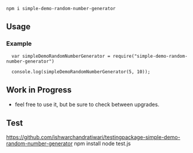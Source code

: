 



```
npm i simple-demo-random-number-generator
```


## Usage
### Example
```
  var simpleDemoRandomNumberGenerator = require("simple-demo-random-number-generator")

  console.log(simpleDemoRandomNumberGenerator(5, 10));

```


## Work in Progress
- feel free to use it, but be sure to check between upgrades.



## Test
https://github.com/ishwarchandratiwari/testingpackage-simple-demo-random-number-generator
npm install
node test.js


